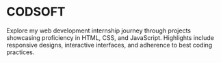 # CODSOFT
Explore my web development internship journey through projects showcasing proficiency in HTML, CSS, and JavaScript. Highlights include responsive designs, interactive interfaces, and adherence to best coding practices.
